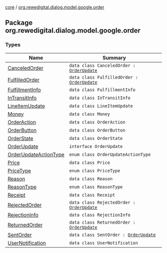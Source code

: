 [core](../index.md) / [org.rewedigital.dialog.model.google.order](./index.md)

## Package org.rewedigital.dialog.model.google.order

### Types

| Name | Summary |
|---|---|
| [CanceledOrder](-canceled-order/index.md) | `data class CanceledOrder : `[`OrderUpdate`](-order-update/index.md) |
| [FulfilledOrder](-fulfilled-order/index.md) | `data class FulfilledOrder : `[`OrderUpdate`](-order-update/index.md) |
| [FulfillmentInfo](-fulfillment-info/index.md) | `data class FulfillmentInfo` |
| [InTransitInfo](-in-transit-info/index.md) | `data class InTransitInfo` |
| [LineItemUpdate](-line-item-update/index.md) | `data class LineItemUpdate` |
| [Money](-money/index.md) | `data class Money` |
| [OrderAction](-order-action/index.md) | `data class OrderAction` |
| [OrderButton](-order-button/index.md) | `data class OrderButton` |
| [OrderState](-order-state/index.md) | `data class OrderState` |
| [OrderUpdate](-order-update/index.md) | `interface OrderUpdate` |
| [OrderUpdateActionType](-order-update-action-type/index.md) | `enum class OrderUpdateActionType` |
| [Price](-price/index.md) | `data class Price` |
| [PriceType](-price-type/index.md) | `enum class PriceType` |
| [Reason](-reason/index.md) | `data class Reason` |
| [ReasonType](-reason-type/index.md) | `enum class ReasonType` |
| [Receipt](-receipt/index.md) | `data class Receipt` |
| [RejectedOrder](-rejected-order/index.md) | `data class RejectedOrder : `[`OrderUpdate`](-order-update/index.md) |
| [RejectionInfo](-rejection-info/index.md) | `data class RejectionInfo` |
| [ReturnedOrder](-returned-order/index.md) | `data class ReturnedOrder : `[`OrderUpdate`](-order-update/index.md) |
| [SentOrder](-sent-order/index.md) | `data class SentOrder : `[`OrderUpdate`](-order-update/index.md) |
| [UserNotification](-user-notification/index.md) | `data class UserNotification` |
